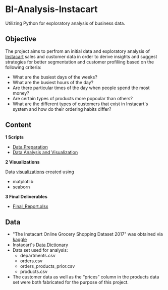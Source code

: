 # BI-Analysis-Instacart
Utilizing Python for exploratory analysis of business data.

## Objective
The project aims to perfrom an initial data and exploratory analysis of [Instacart](https://www.instacart.com/) sales and customer data in order to derive insights and suggest strategies for better segmentation and customer profiliing based on the following criteria:
- What are the busiest days of the weeks?
- What are the busiest hours of the day?
- Are there particular times of the day when people spend the most money?
- Are certain types of products more popoular than others?
- What are the different types of customers that exist in Instacart's system and how do their ordering habits differ?

## Content
**1 Scripts**
- [Data Preparation](https://github.com/ryanpatricklee/Instacart-Grocery-Basket-Analysis/blob/main/03%20Scripts/1.%20Data%20Preparation.ipynb)
- [Data Analysis and Visualization](https://github.com/ryanpatricklee/Instacart-Grocery-Basket-Analysis/blob/main/03%20Scripts/2.%20Data%20Analysis%20and%20Visualizations.ipynb)

**2 Visualizations**

Data [visualizations]() created using
- matplotlib
- seaborn

**3 Final Deliverables**
- [Final_Report.xlsx](https://github.com/ryanpatricklee/Instacart-Grocery-Basket-Analysis/blob/main/05%20Sent%20to%20client/Final_Report.xlsx)

## Data
- "The Instacart Online Grocery Shopping Dataset 2017" was obtained via [kaggle](https://www.kaggle.com/datasets/psparks/instacart-market-basket-analysis)
- Instacart's [Data Dictionary](https://gist.github.com/jeremystan/c3b39d947d9b88b3ccff3147dbcf6c6b)
- Data set used for analysis:
  - departments.csv
  - orders.csv
  - orders_products_prior.csv
  - products.csv
- The customer data as well as the “prices” column in the products data set were both fabricated for the purpose of this project.

